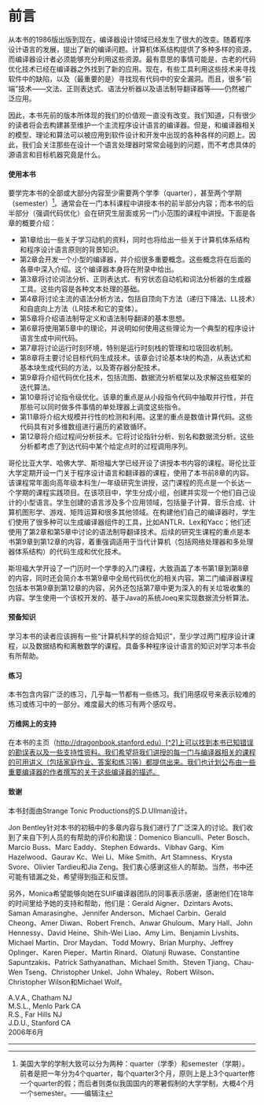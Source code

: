    

# 前言

从本书的1986版出版到现在，编译器设计领域已经发生了很大的改变。随着程序设计语言的发展，提出了新的编译问题。计算机体系结构提供了多种多样的资源，而编译器设计者必须能够充分利用这些资源。最有意思的事情可能是，古老的代码优化技术已经在编译器之外找到了新的应用。现在，有些工具利用这些技术来寻找软件中的缺陷，以及（最重要的是）寻找现有代码中的安全漏洞。而且，很多“前端”技术——文法、正则表达式、语法分析器以及语法制导翻译器等——仍然被广泛应用。

因此，本书先前的版本所体现的我们的价值观一直没有改变。我们知道，只有很少的读者将会去构建甚至维护一个主流程序设计语言的编译器。但是，和编译器相关的模型、理论和算法可以被应用到软件设计和开发中出现的各种各样的问题上。因此，我们会关注那些在设计一个语言处理器时常常会碰到的问题，而不考虑具体的源语言和目标机器究竟是什么。

#### 使用本书

要学完本书的全部或大部分内容至少需要两个学季（quarter），甚至两个学期（semester）[^1]。通常会在一门本科课程中讲授本书的前半部分内容；而本书的后半部分（强调代码优化）会在研究生层面或另一门小范围的课程中讲授。下面是各章的概要介绍：

- 第1章给出一些关于学习动机的资料，同时也将给出一些关于计算机体系结构和程序设计语言原则的背景知识。
- 第2章会开发一个小型的编译器，并介绍很多重要概念。这些概念将在后面的各章中深入介绍。这个编译器本身将在附录中给出。
- 第3章将讨论词法分析、正则表达式、有穷状态自动机和词法分析器的生成器工具。这些内容是各种文本处理的基础。
- 第4章将讨论主流的语法分析方法，包括自顶向下方法（递归下降法、LL技术）和自底向上方法（LR技术和它的变体）。
- 第5章将介绍语法制导定义和语法制导翻译的基本思想。
- 第6章将使用第5章中的理论，并说明如何使用这些理论为一个典型的程序设计语言生成中间代码。
- 第7章将讨论运行时刻环境，特别是运行时刻栈的管理和垃圾回收机制。
- 第8章将主要讨论目标代码生成技术。该章会讨论基本块的构造，从表达式和基本块生成代码的方法，以及寄存器分配技术。
- 第9章将介绍代码优化技术，包括流图、数据流分析框架以及求解这些框架的迭代算法。
- 第10章将讨论指令级优化。该章的重点是从小段指令代码中抽取并行性，并在那些可以同时做多件事情的单处理器上调度这些指令。
- 第11章将介绍大规模并行性的检测和利用。这里的重点是数值计算代码。这些代码具有对多维数组进行遍历的紧致循环。
- 第12章将介绍过程间分析技术。它将讨论指针分析、别名和数据流分析。这些分析都考虑了到达代码中某个给定点时的过程调用序列。

哥伦比亚大学、哈佛大学、斯坦福大学已经开设了讲授本书内容的课程。哥伦比亚大学定期开设一门关于程序设计语言和翻译器的课程，使用了本书前8章的内容。该课程常年面向高年级本科生/一年级研究生讲授，这门课程的亮点是一个长达一个学期的课程实践项目。在该项目中，学生分成小组，创建并实现一个他们自己设计的小型语言。学生创建的语言涉及多个应用领域，包括量子计算、音乐合成、计算机图形学、游戏、矩阵运算和很多其他领域。在构建他们自己的编译器时，学生们使用了很多种可以生成编译器组件的工具，比如ANTLR、Lex和Yacc；他们还使用了第2章和第5章中讨论的语法制导翻译技术。后续的研究生课程的重点是本书第9章到第12章的内容，着重强调适用于当代计算机（包括网络处理器和多处理器体系结构）的代码生成和优化技术。

斯坦福大学开设了一门历时一个学季的入门课程，大致涵盖了本书第1章到第8章的内容，同时还会简介本书第9章中全局代码优化的相关内容。第二门编译器课程包括本书第9章到第12章的内容，另外还包括第7章中更为深入的有关垃圾收集的内容。学生使用一个该校开发的、基于Java的系统Joeq来实现数据流分析算法。

#### 预备知识

学习本书的读者应该拥有一些“计算机科学的综合知识”，至少学过两门程序设计课程，以及数据结构和离散数学的课程。具备多种程序设计语言的知识对学习本书会有所帮助。

#### 练习

本书包含内容广泛的练习，几乎每一节都有一些练习。我们用感叹号来表示较难的练习或练习中的一部分。难度最大的练习有两个感叹号。

#### 万维网上的支持

在本书的主页（http://dragonbook.stanford.edu）[^2]上可以找到本书已知错误的勘误表以及一些支持性资料。我们希望将我们讲授的每一门与编译器相关的课程的可用讲义（包括家庭作业、答案和练习等）都提供出来。我们也计划公布由一些重要编译器的作者撰写的关于这些编译器的描述。

#### 致谢

本书封面由Strange Tonic Productions的S.D.Ullman设计。

Jon Bentley针对本书的初稿中的多章内容与我们进行了广泛深入的讨论。我们收到了来自下列人员的有帮助的评价和勘误：Domenico Bianculli、Peter Bosch、Marcio Buss、Marc Eaddy、Stephen Edwards、Vibhav Garg、Kim Hazelwood、Gaurav Kc、Wei Li、Mike Smith、Art Stamness、Krysta Svore、Olivier Tardieu和Jia Zeng。我们衷心感谢这些人的帮助。当然，书中还可能有错漏之处，希望得到指正和反馈。

另外，Monica希望能够向她在SUIF编译器团队的同事表示感谢，感谢他们在18年的时间里给予她的支持和帮助，他们是：Gerald Aigner、Dzintars Avots、Saman Amarasinghe、Jennifer Anderson、Michael Carbin、Gerald Cheong、Amer Diwan、Robert French、Anwar Ghuloum、Mary Hall、John Hennessy、David Heine、Shih-Wei Liao、Amy Lim、Benjamin Livshits、Michael Martin、Dror Maydan、Todd Mowry、Brian Murphy、Jeffrey Oplinger、Karen Pieper、Martin Rinard、Olatunji Ruwase、Constantine Sapuntzakis、Patrick Sathyanathan、Michael Smith、Steven Tjiang、Chau-Wen Tseng、Christopher Unkel、John Whaley、Robert Wilson、Christopher Wilson和Michael Wolf。

A.V.A., Chatham NJ  
M.S.L., Menlo Park CA  
R.S., Far Hills NJ  
J.D.U., Stanford CA  
2006年6月

---

[^1]: 美国大学的学制大致可以分为两种：quarter（学季）和semester（学期）。前者是把一年分为4个quarter，每个quarter3个月，原则上是上3个quarter修一个quarter的假；而后者则类似我国国内的寒暑假制的大学学制，大概4个月一个semester。——编辑注

[^2]: 读者可以从http://infolab.stanford.edu/～ullman/dragon/errata.html找到本书的勘误表，并可以从http://infolab.stanford.edu/～ullman/dragon.html处找到本书的一些支持资料。